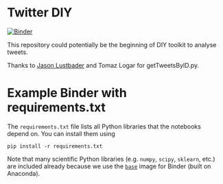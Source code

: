 # Twitter DIY

[![Binder](http://mybinder.org/badge.svg)](http://mybinder.org/repo/renecnielsen/twitter-diy)

This repository could potentially be the beginning of DIY toolkit to analyse tweets.

Thanks to [Jason Lustbader](https://github.com/jasonlustbader) and Tomaz Logar for getTweetsByID.py.

# Example Binder with requirements.txt

The `requirements.txt` file lists all Python libraries that the notebooks depend on. You can install them using

```
pip install -r requirements.txt
```

Note that many scientific Python libraries (e.g. `numpy`, `scipy`, `sklearn`, etc.) are included already because we use the [`base`](https://github.com/binder-project/binder/blob/master/images/base/Dockerfile) image for Binder (built on Anaconda).
